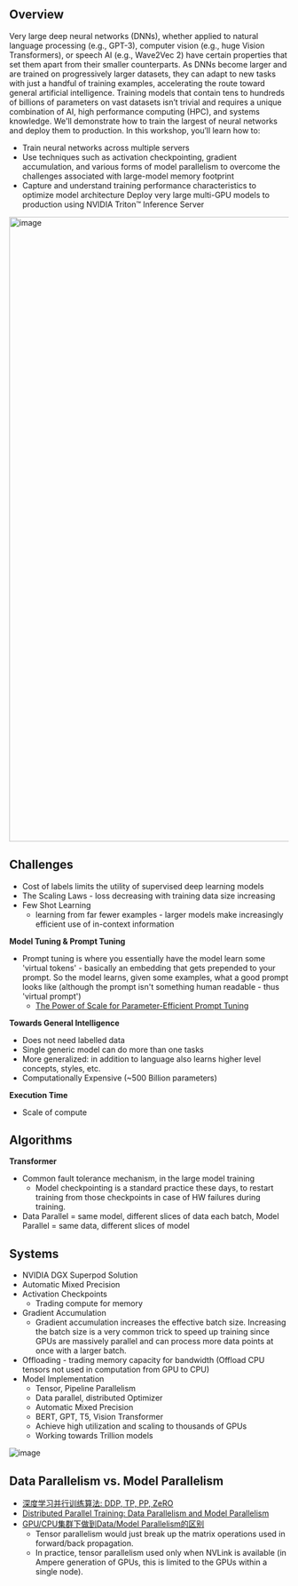 ## Overview

Very large deep neural networks (DNNs), whether applied to natural language processing (e.g., GPT-3), computer vision (e.g., huge Vision Transformers), or speech AI (e.g., Wave2Vec 2) have certain properties that set them apart from their smaller counterparts. As DNNs become larger and are trained on progressively larger datasets, they can adapt to new tasks with just a handful of training examples, accelerating the route toward general artificial intelligence. Training models that contain tens to hundreds of billions of parameters on vast datasets isn’t trivial and requires a unique combination of AI, high performance computing (HPC), and systems knowledge. We'll demonstrate how to train the largest of neural networks and deploy them to production.
In this workshop, you’ll learn how to:

- Train neural networks across multiple servers
- Use techniques such as activation checkpointing, gradient accumulation, and various forms of model parallelism to overcome the challenges associated with large-model memory footprint
- Capture and understand training performance characteristics to optimize model architecture
Deploy very large multi-GPU models to production using NVIDIA Triton™ Inference Server


<img width="1125" alt="image" src="https://user-images.githubusercontent.com/46979228/227267515-43fb934b-2e8b-4c78-8253-9f6433af3c7e.png">

## Challenges

- Cost of labels limits the utility of supervised deep learning models
- The Scaling Laws - loss decreasing with training data size increasing
- Few Shot Learning
  - learning from far fewer examples - larger models make increasingly efficient use of in-context information


**Model Tuning & Prompt Tuning**
- Prompt tuning is where you essentially have the model learn some 'virtual tokens' - basically an embedding that gets prepended to your prompt. So the model learns, given some examples, what a good prompt looks like (although the prompt isn't something human readable - thus 'virtual prompt')
  - [The Power of Scale for Parameter-Efficient Prompt Tuning](https://arxiv.org/pdf/2104.08691.pdf)

**Towards General Intelligence**
- Does not need labelled data
- Single generic model can do more than one tasks
- More generalized: in addition to language also learns higher level concepts, styles, etc.
- Computationally Expensive (~500 Billion parameters)

**Execution Time**
- Scale of compute

## Algorithms

**Transformer**
- Common fault tolerance mechanism, in the large model training
  - Model checkpointing is a standard practice these days, to restart training from those checkpoints in case of HW failures during training.
- Data Parallel = same model, different slices of data each batch, Model Parallel = same data, different slices of model

## Systems

- NVIDIA DGX Superpod Solution
- Automatic Mixed Precision
- Activation Checkpoints 
  - Trading compute for memory
- Gradient Accumulation
  - Gradient accumulation increases the effective batch size. Increasing the batch size is a very common trick to speed up training since GPUs are massively parallel and can process more data points at once with a larger batch.
- Offloading - trading memory capacity for bandwidth (Offload CPU tensors not used in computation from GPU to CPU)
- Model Implementation 
  - Tensor, Pipeline Parallelism
  - Data parallel, distributed Optimizer
  - Automatic Mixed Precision
  - BERT, GPT, T5, Vision Transformer
  - Achieve high utilization and scaling to thousands of GPUs
  - Working towards Trillion models

![image](https://user-images.githubusercontent.com/46979228/227277392-241833c9-1c20-428b-a36c-5218b301b7a0.png)

## Data Parallelism vs. Model Parallelism

- [深度学习并行训练算法: DDP, TP, PP, ZeRO](https://zhuanlan.zhihu.com/p/581677880)
- [Distributed Parallel Training: Data Parallelism and Model Parallelism](https://towardsdatascience.com/distributed-parallel-training-data-parallelism-and-model-parallelism-ec2d234e3214)
- [GPU/CPU集群下做到Data/Model Parallelism的区别](https://www.zhihu.com/question/31999064)
  - Tensor parallelism would just break up the matrix operations used in forward/back propagation.
  - In practice, tensor parallelism used only when NVLink is available (in Ampere generation of GPUs, this is limited to the GPUs within a single node).
